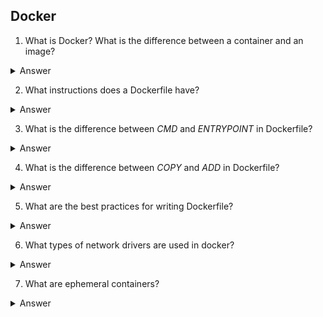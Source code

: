 ## Docker

1. What is Docker? What is the difference between a container and an image?

<details>
  <summary>Answer</summary>

Docker is a software for automating the deployment and management of applications in container-enabled environments.

An image is an application template that contains file system layers in read-only mode.

A container is a running application image that, in addition to the lower layers in read-only mode, contains an upper layer in read-write mode.

</details>

2. What instructions does a Dockerfile have?
<details>
  <summary>Answer</summary>

| Instruction | Description |
|------------|--------------------------------------------------------------------------------------------------------------------------------------------------------------------------------------------------------------|
| FROM | Specifies the base (parent) image. |
| LABEL | Describes metadata. For example, information about who created and maintains the image. |
| ENV | Sets persistent environment variables. |
| RUN | Executes a command and creates an image layer. Used to install packages into a container. |
| COPY | Copies files and directories to the container. |
| ADD | Copies files and directories to a container, can unpack local .tar files. |
| CMD | Describes a command with arguments to be executed when the container is started. Arguments can be overridden when the container is started. Only one CMD instruction can be present in the file. |
| WORKDIR | Specifies the working directory for the next instruction. |
| ARG | Specifies variables to pass to Docker when building an image. |
| ENTRYPOINT | Provides a command with arguments to be called during container execution. Arguments are not overridden. |
| EXPOSE | Indicates the need to open a port. |
| VOLUME | Creates a mount point for working with persistent storage. |

</details>

3. What is the difference between *CMD* and *ENTRYPOINT* in Dockerfile?

<details>
  <summary>Answer</summary>

The CMD and ENTRYPOINT instructions are executed when the container is launched, only the CMD instruction allows you to override the arguments passed to the command.

**Пример 1. CMD:**
Let's describe the image assembly in Dockerfile.
```
FROM alpine  
CMD ["ping", "8.8.8.8"]  
```
The CMD instruction is passed 2 arguments. Let's build the image `docker build -t test .` and run the container.
```
$ docker run test
PING 8.8.8.8 (8.8.8.8): 56 data bytes
64 bytes from 8.8.8.8: seq=0 ttl=43 time=32.976 ms
64 bytes from 8.8.8.8: seq=1 ttl=43 time=31.998 ms
64 bytes from 8.8.8.8: seq=2 ttl=43 time=31.843 ms
--- 8.8.8.8 ping statistics ---
3 packets transmitted, 3 packets received, 0% packet loss
round-trip min/avg/max = 31.708/33.316/36.823 ms
```
Now let's pass 2 new arguments to start the container.
```
$ docker run test traceroute 1.1.1.1
traceroute to 1.1.1.1 (1.1.1.1), 30 hops max, 46 byte packets
 1  172.17.0.1 (172.17.0.1)  0.017 ms  0.016 ms  0.009 ms
 2  192.168.168.1 (192.168.168.1)  0.996 ms  1.553 ms  2.069 ms
 3  *  *  *
 4  lag-2-435.bgw01.samara.ertelecom.ru (85.113.62.125)  1.454 ms  1.427 ms  1.984 ms
 5  172.68.8.3 (172.68.8.3)  19.685 ms  15.722 ms  15.565 ms
 6  172.68.8.2 (172.68.8.2)  15.846 ms  22.696 ms  35.093 ms
 7  one.one.one.one (1.1.1.1)  17.439 ms  17.670 ms  24.202 ms
```
`ping` replaced by traceroute, IP address replaced by 1.1.1.1.

**Пример 2. ENTRYPOINT:**
Let's describe the image assembly in Dockerfile.
```
FROM alpine  
ENTRYPOINT ["ping", "8.8.8.8"]
```
The ENTRYPOINT instruction takes 2 arguments. Let's build the image `docker build -t test .` and run the container.
```
$ docker run test2
PING 8.8.8.8 (8.8.8.8): 56 data bytes
64 bytes from 8.8.8.8: seq=0 ttl=43 time=36.189 ms
64 bytes from 8.8.8.8: seq=1 ttl=43 time=44.120 ms
64 bytes from 8.8.8.8: seq=2 ttl=43 time=44.584 ms
^C
--- 8.8.8.8 ping statistics ---
3 packets transmitted, 3 packets received, 0% packet loss
round-trip min/avg/max = 36.189/41.631/44.584 ms
```
Now let's pass a change to one of the arguments to start the container.
```
$ docker run test2 ping 1.1.1.1
BusyBox v1.31.1 () multi-call binary.

Usage: ping [OPTIONS] HOST

Send ICMP ECHO_REQUEST packets to network hosts

	-4,-6		Force IP or IPv6 name resolution
	-c CNT		Send only CNT pings
	-s SIZE		Send SIZE data bytes in packets (default 56)
	-i SECS		Interval
	-A		Ping as soon as reply is recevied
	-t TTL		Set TTL
	-I IFACE/IP	Source interface or IP address
	-W SEC		Seconds to wait for the first response (default 10)
			(after all -c CNT packets are sent)
	-w SEC		Seconds until ping exits (default:infinite)
			(can exit earlier with -c CNT)
	-q		Quiet, only display output at start
			and when finished
	-p HEXBYTE	Pattern to use for payload
```
As we can see, it is not possible to pass an argument to the container.

**Пример 3. ENTRYPOINT и CMD:**
Let's describe the image assembly in Dockerfile.
```
FROM alpine  
ENTRYPOINT ["ping"]
CMD ["8.8.8.8"]
```
The ENTRYPOINT instruction is passed the `ping` argument, the CMD is passed the 8.8.8.8 argument. Let's build the image `docker build -t test .` and run the container.
```
$ docker run test3
PING 8.8.8.8 (8.8.8.8): 56 data bytes
64 bytes from 8.8.8.8: seq=0 ttl=43 time=41.176 ms
64 bytes from 8.8.8.8: seq=1 ttl=43 time=32.875 ms
64 bytes from 8.8.8.8: seq=2 ttl=43 time=40.395 ms
^C
--- 8.8.8.8 ping statistics ---
3 packets transmitted, 3 packets received, 0% packet loss
round-trip min/avg/max = 32.875/38.148/41.176 ms
```
Let's try changing 2 arguments.
```
$ docker run test3 traceroute 1.1.1.1
BusyBox v1.31.1 () multi-call binary.

Usage: ping [OPTIONS] HOST

Send ICMP ECHO_REQUEST packets to network hosts

	-4,-6		Force IP or IPv6 name resolution
	-c CNT		Send only CNT pings
	-s SIZE		Send SIZE data bytes in packets (default 56)
	-i SECS		Interval
	-A		Ping as soon as reply is recevied
	-t TTL		Set TTL
	-I IFACE/IP	Source interface or IP address
	-W SEC		Seconds to wait for the first response (default 10)
			(after all -c CNT packets are sent)
	-w SEC		Seconds until ping exits (default:infinite)
			(can exit earlier with -c CNT)
	-q		Quiet, only display output at start
			and when finished
	-p HEXBYTE	Pattern to use for payload
```
It is impossible to change 2 arguments. Let's replace the argument of the CMD instruction.
```
$ docker run test3 1.1.1.1    
PING 1.1.1.1 (1.1.1.1): 56 data bytes
64 bytes from 1.1.1.1: seq=0 ttl=58 time=31.412 ms
64 bytes from 1.1.1.1: seq=1 ttl=58 time=19.400 ms
64 bytes from 1.1.1.1: seq=2 ttl=58 time=15.814 ms
^C
--- 1.1.1.1 ping statistics ---
3 packets transmitted, 3 packets received, 0% packet loss
round-trip min/avg/max = 15.814/22.208/31.412 ms
```
With this image build, the ENTRYPOINT and CMD commands will be run sequentially when the container is launched, but the argument can only be changed for CMD.

</details>

4. What is the difference between *COPY* and *ADD* in Dockerfile?

<details>
  <summary>Answer</summary>

The *COPY* instruction copies files and directories from the host machine into the container, the *ADD* instruction copies files and directories from the host machine into the container and can unpack .tar archives.

</details>

5. What are the best practices for writing Dockerfile?

<details>
  <summary>Answer</summary>

1. Run only one process per container.
2. Try to combine several RUN commands into one to reduce the number of image layers.
3. Frequently changed layers of the image should be placed lower in the level to speed up the assembly process, since when the top layer is changed, all the following layers will be reassembled.
4. Specify explicit image versions in the FROM statement to avoid the case where a new version of an image is released with the latest tag.
5. When installing packages, specify the package versions.
6. Clear the package manager cache and delete unnecessary files after the instructions are executed.
7. Use multistage build to build an artifact in one container and place it in another.

</details>

6. What types of network drivers are used in docker?

<details>
  <summary>Answer</summary>

Main docker network drivers: bridge, host, overlay, ipvlan, macvlan, none

**bridge:** эthen the default network driver. Bridge networking is used when your applications run in standalone containers that need to communicate with each other.
![docker-bridge](imgs/docker-bridge.png)
The interaction with the host is done via the docker0 bridge and the iptables nat table configuration. In this mode, a network namespace will be allocated, an IP address will be set for each container, and the Docker container on the host will be connected to the virtual bridge. The virtual bridge acts as a physical switch, so all containers on the host are connected to the layer 2 network through the switch.

**host:** uses the host network directly without isolating the container and host.

**none:** This mode puts the container in its own network stack, but does not perform any configuration. In fact, this mode disables the container's networking feature, which is useful in the following two situations: The container does not require networking (for example, only for a batch task to write disk volumes).

**macvlan:** In Macvlan Bridge mode, each container has a unique MAC address that is used to track the MAC address-to-port mapping of the Docker host. The Macvlan driver network is connected to the parent interface of the Docker host. Examples are physical interfaces such as eth0, the eth0.10 subinterface for 802.1q VLAN tagging (.10 means VLAN 10), or even a bonded host adapter that combines two Ethernet interfaces into a single logical interface. The designated gateway is external to the host, provided by the network infrastructure. Each Docker network in Macvlan Bridge mode is isolated from each other, and only one network can be connected to the parent node at a time. Each host adapter has a theoretical limit, and each host adapter can connect to a Docker network. Any container on the same subnet can communicate with any other container on the same network without a macvlan bridge gateway. The same docker networking command applies to the vlan driver. In Macvlan mode, without external process routing between two networks/subnets, containers on different networks cannot access each other. This also applies to multiple subnets on the same terminal network.

**overlay:** Overlay networks connect multiple Docker daemons together and allow swarm services to communicate with each other. You can also use overlay networks to facilitate communication between a swarm service and a standalone container, or between two standalone containers in different Docker daemons. This strategy eliminates the need to perform OS-level routing between these containers.

**ipvlan:** IPvlan networks provide users with complete control over IPv4 and IPv6 addressing. The VLAN driver builds on this capability, giving operators complete control over Layer 2 VLAN tagging and even IPvlan L3 routing for users.

</details>

7. What are ephemeral containers?

<details>
  <summary>Answer</summary>

[Ephemeral containers](https://kubernetes.io/docs/concepts/workloads/pods/ephemeral-containers/) became a beta feature in Kubernetes v1.23 and are now enabled by default.
Ephemeral containers are intended for transient tasks where you need to temporarily [attach an additional container to an existing pod](https://kubernetes.io/docs/tasks/debug/debug-application/debug-running-pod/#ephemeral-container). This is ideal for debugging operations where you want to inspect pods without affecting live container instances.

</details>